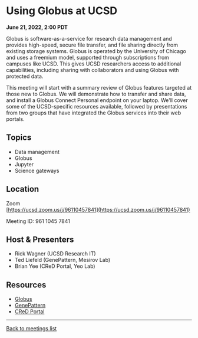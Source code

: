 # Using Globus at UCSD
**June 21, 2022, 2:00 PDT**

Globus is software-as-a-service for research data management and provides high-speed, secure file transfer, and file sharing directly from existing storage systems. Globus is operated by the University of Chicago and uses a freemium model, supported through subscriptions from campuses like UCSD. This gives UCSD researchers access to additional capabilities, including sharing with collaborators and using Globus with protected data.

This meeting will start with a summary review of Globus features targeted at those new to Globus. We will demonstrate how to transfer and share data, and install a Globus Connect Personal endpoint on your laptop. We'll cover some of the UCSD-specific resources available, followed by presentations from two groups that have integrated the Globus services into their web portals.

## Topics

* Data management
* Globus
* Jupyter
* Science gateways

## Location

Zoom<br>
[https://ucsd.zoom.us/j/96110457841](https://ucsd.zoom.us/j/96110457841)

Meeting ID: 961 1045 7841

## Host & Presenters

* Rick Wagner (UCSD Research IT)
* Ted Liefeld (GenePattern, Mesirov Lab)
* Brian Yee (CReD Portal, Yeo Lab)

## Resources

* [Globus](https://globus.org/)
* [GenePattern](https://genepattern.org)
* [CReD Portal](https://cred-portal.com/about/)

---

[Back to meetings list](/meetings/)
